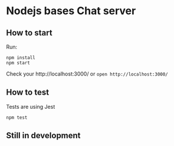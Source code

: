 # Nodejs bases Chat server

## How to start

Run:  
```
npm install
npm start
```

Check your http://localhost:3000/ or  `open http://localhost:3000/`

## How to test
Tests are using Jest

`npm test`

## Still in development

